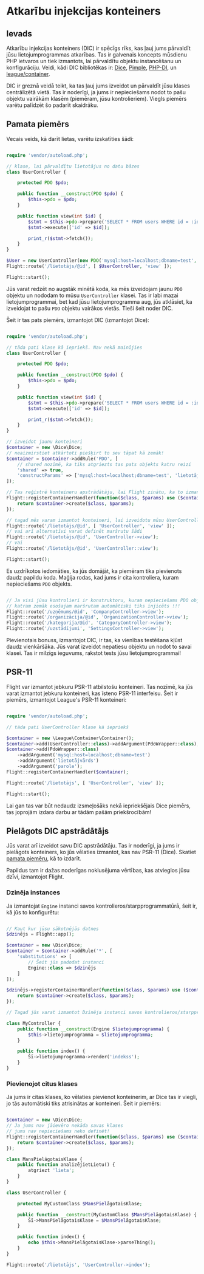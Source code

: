 # Atkarību injekcijas konteiners

## Ievads

Atkarību injekcijas konteiners (DIC) ir spēcīgs rīks, kas ļauj jums pārvaldīt
jūsu lietojumprogrammas atkarības. Tas ir galvenais koncepts mūsdienu PHP ietvaros un tiek
izmantots, lai pārvaldītu objektu instancēšanu un konfigurāciju. Veidi, kādi DIC 
bibliotēkas ir: [Dice](https://r.je/dice), [Pimple](https://pimple.symfony.com/), 
[PHP-DI](http://php-di.org/), un [league/container](https://container.thephpleague.com/).

DIC ir greznā veidā teikt, ka tas ļauj jums izveidot un pārvaldīt jūsu klases centrālizētā vietā.
Tas ir noderīgi, ja jums ir nepieciešams nodot to pašu objektu vairākām klasēm (piemēram, jūsu kontrolieriem). Viegls piemērs varētu palīdzēt šo padarīt skaidrāku.

## Pamata piemērs

Vecais veids, kā darīt lietas, varētu izskatīties šādi:
```php

require 'vendor/autoload.php';

// klase, lai pārvaldītu lietotājus no datu bāzes
class UserController {

	protected PDO $pdo;

	public function __construct(PDO $pdo) {
		$this->pdo = $pdo;
	}

	public function view(int $id) {
		$stmt = $this->pdo->prepare('SELECT * FROM users WHERE id = :id');
		$stmt->execute(['id' => $id]);

		print_r($stmt->fetch());
	}
}

$User = new UserController(new PDO('mysql:host=localhost;dbname=test', 'lietotājvārds', 'parole'));
Flight::route('/lietotājs/@id', [ $UserController, 'view' ]);

Flight::start();
```

Jūs varat redzēt no augstāk minētā koda, ka mēs izveidojam jaunu `PDO` objektu un nododam to
mūsu `UserController` klasei. Tas ir labi mazai lietojumprogrammai, bet kad
jūsu lietojumprogramma aug, jūs atklāsiet, ka izveidojat to pašu `PDO` objektu vairākos
vietās. Tieši šeit noder DIC.

Šeit ir tas pats piemērs, izmantojot DIC (izmantojot Dice):
```php

require 'vendor/autoload.php';

// tāda pati klase kā iepriekš. Nav nekā mainījies
class UserController {

	protected PDO $pdo;

	public function __construct(PDO $pdo) {
		$this->pdo = $pdo;
	}

	public function view(int $id) {
		$stmt = $this->pdo->prepare('SELECT * FROM users WHERE id = :id');
		$stmt->execute(['id' => $id]);

		print_r($stmt->fetch());
	}
}

// izveidot jaunu konteineri
$container = new \Dice\Dice;
// neaizmirstiet atkārtoti piešķirt to sev tāpat kā zemāk!
$container = $container->addRule('PDO', [
	// shared nozīmē, ka tiks atgriezts tas pats objekts katru reizi
	'shared' => true,
	'constructParams' => ['mysql:host=localhost;dbname=test', 'lietotājvārds', 'parole' ]
]);

// Tas reģistrē konteineru apstrādātāju, lai Flight zinātu, ka to izmantot.
Flight::registerContainerHandler(function($class, $params) use ($container) {
	return $container->create($class, $params);
});

// tagad mēs varam izmantot konteineri, lai izveidotu mūsu UserController
Flight::route('/lietotājs/@id', [ 'UserController', 'view' ]);
// vai arī alternatīvi varat definēt maršrutu šādi
Flight::route('/lietotājs/@id', 'UserController->view');
// vai
Flight::route('/lietotājs/@id', 'UserController::view');

Flight::start();
```

Es uzdrīkotos iedomāties, ka jūs domājāt, ka piemēram tika pievienots daudz papildu koda.
Maģija rodas, kad jums ir cita kontroliera, kuram nepieciešams `PDO` objekts.

```php

// Ja visi jūsu kontrolieri ir konstruktoru, kuram nepieciešams PDO objekts
// katram zemāk esošajam maršrutam automātiski tiks injicēts !!!
Flight::route('/uzņēmums/@id', 'CompanyController->view');
Flight::route('/organizācija/@id', 'OrganizationController->view');
Flight::route('/kategorija/@id', 'CategoryController->view');
Flight::route('/uzstādījumi', 'SettingsController->view');
```

Pievienotais bonuss, izmantojot DIC, ir tas, ka vienības testēšana kļūst daudz vienkāršāka. Jūs varat
izveidot nepatiesu objektu un nodot to savai klasei. Tas ir milzīgs ieguvums, rakstot tests jūsu lietojumprogrammai!

## PSR-11

Flight var izmantot jebkuru PSR-11 atbilstošu konteineri. Tas nozīmē, ka jūs varat izmantot jebkuru
konteineri, kas īsteno PSR-11 interfeisu. Šeit ir piemērs, izmantojot League's
PSR-11 konteineri:

```php

require 'vendor/autoload.php';

// tāda pati UserController klase kā iepriekš

$container = new \League\Container\Container();
$container->add(UserController::class)->addArgument(PdoWrapper::class);
$container->add(PdoWrapper::class)
	->addArgument('mysql:host=localhost;dbname=test')
	->addArgument('lietotājvārds')
	->addArgument('parole');
Flight::registerContainerHandler($container);

Flight::route('/lietotājs', [ 'UserController', 'view' ]);

Flight::start();
```

Lai gan tas var būt nedaudz izsmeļošāks nekā iepriekšējais Dice piemērs, tas joprojām
izdara darbu ar tādām pašām priekšrocībām!

## Pielāgots DIC apstrādātājs

Jūs varat arī izveidot savu DIC apstrādātāju. Tas ir noderīgi, ja jums ir pielāgots
konteiners, ko jūs vēlaties izmantot, kas nav PSR-11 (Dice). Skatiet
[pamata piemēru](#basic-example), kā to izdarīt.

Papildus tam
ir dažas noderīgas noklusējuma vērtības, kas atvieglos jūsu dzīvi, izmantojot Flight.

### Dzinēja instances

Ja izmantojat `Engine` instanci savos kontrolieros/starpprogrammatūrā, šeit
ir, kā jūs to konfigurētu:

```php

// Kaut kur jūsu sākotnējās datnes
$dzinējs = Flight::app();

$container = new \Dice\Dice;
$container = $container->addRule('*', [
	'substitutions' => [
		// Šeit jūs padodat instanci
		Engine::class => $dzinējs
	]
]);

$dzinējs->registerContainerHandler(function($class, $params) use ($container) {
	return $container->create($class, $params);
});

// Tagad jūs varat izmantot Dzinēja instanci savos kontrolieros/starpprogrammatūrā

class MyController {
	public function __construct(Engine $lietojumprogramma) {
		$this->lietojumprogramma = $lietojumprogramma;
	}

	public function index() {
		Šī->lietojumprogramma->render('indekss');
	}
}
```

### Pievienojot citus klases

Ja jums ir citas klases, ko vēlaties pievienot konteinerim, ar Dice tas ir viegli, jo tās automātiski tiks atrisinātas ar konteineri. Šeit ir piemērs:

```php

$container = new \Dice\Dice;
// Ja jums nav jāievēro nekāda savas klases
// jums nav nepieciešams neko definēt!
Flight::registerContainerHandler(function($class, $params) use ($container) {
	return $container->create($class, $params);
});

class MansPielāgotaisKlase {
	public function analizējietLietu() {
		atgriezt 'lieta';
	}
}

class UserController {

	protected MyCustomClass $MansPielāgotaisKlase;

	public function __construct(MyCustomClass $MansPielāgotaisKlase) {
		Šī->MansPielāgotaisKlase = $MansPielāgotaisKlase;
	}

	public function index() {
		echo $this->MansPielāgotaisKlase->parseThing();
	}
}

Flight::route('/lietotājs', 'UserController->index');
```
